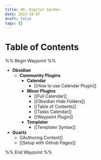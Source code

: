 ```yaml
---
title: 00. Digital Garden
date: 2023-10-07
draft: false
tags: []
---
```

# Table of Contents
%% Begin Waypoint %%
- **Obsidian**
	- **Community Plugins**
		- **Calendar**
			- [[How to use Calendar Plugin]]
		- **Minor Plugins**
			- [[Full Calendar]]
			- [[Obsidian Hide Folders]]
			- [[Table of Contents]]
			- [[Tasks Calendar]]
			- [[Waypoint Plugin]]
		- **Templater**
			- [[Templater Syntax]]
- **Quartz**
	- [[Authoring Content]]
	- [[Setup with Github Pages]]

%% End Waypoint %%